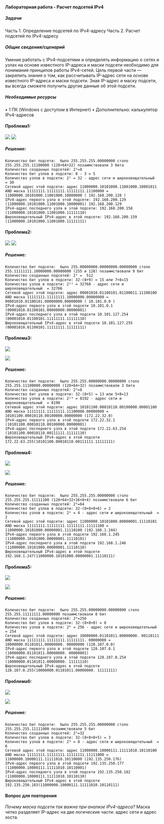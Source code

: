 #### Лабораторная работа - Расчет подсетей IPv4 

##### Задачи
Часть 1. Определение подсетей по IPv4-адресу
Часть 2. Расчет подсетей по IPv4-адресу

##### Общие сведения/сценарий
Умение работать с IPv4-подсетями и определять информацию о сетях и узлах на основе известного IP-адреса и маски подсети необходимо для понимания принципов работы IPv4-сетей. Цель первой части — закрепить знания о том, как рассчитывать IP-адрес сети на основе известного IP-адреса и маски подсети. Зная IP-адрес и маску подсети, вы всегда сможете получить другие данные об этой подсети.

##### Необходимые ресурсы
•	1 ПК (Windows с доступом в Интернет)
•	Дополнительно: калькулятор IPv4-адресов

#### Проблема1:
![](https://github.com/Adminkzn/Otus-Network-Engineer/blob/main/img/lab%203-1.jpg?raw=true)
![](https://github.com/Adminkzn/Otus-Network-Engineer/blob/main/img/lab%203-2.jpg?raw=true)
##### Решение:
    Количество бит подсети:  было 255.255.255.00000000 столо 255.255.255.11100000 (128+64+32) позаимствовали 3 бита 
    Количество созданных подсетей: 2³=8
    Количество бит узлов в подсети: 8 - 3 = 5
    Количество узлов в подсети: 2⁵ = 32 - адрес сети и широковещательный  = 30 
    Сетевой адрес этой подсети: адрес 11000000.10101000.11001000.10001011 AND маска 11111111.11111111.11111111.11100000 = 11000000.10101000.11001000.10000000 ( 192.168.200.128 )
    IPv4-адрес первого узла в этой подсети: 192.168.200.129 (11000000.10101000.11001000.10000001) 192.168.200.129
    IPv4-адрес последнего узла в этой подсети: 192.168.200.158 (11000000.10101000.11001000.11111110)
    Широковещательный IPv4-адрес в этой подсети: 192.168.200.159 (11000000.10101000.11001000.11111111)

#### Проблема2:
![](https://github.com/Adminkzn/Otus-Network-Engineer/blob/main/img/lab%203-3.jpg?raw=true)
![](https://github.com/Adminkzn/Otus-Network-Engineer/blob/main/img/lab%203-4.jpg?raw=true)

##### Решение:
    Количество бит подсети:  было 255.00000000.00000000.00000000 столо 255.11111111.10000000.00000000 (255 и 128) позаимствовали 9 бит
    Количество созданных подсетей: 2⁹ =  512
    Количество бит узлов в подсети: 32-(8+9) = 15 или 7+8=15
    Количество узлов в подсети: 2¹⁵ = 32768 - адрес сети и широковещательный  = 32766
    Сетевой адрес этой подсети: адрес 00001010.01100101.01100011.11100100 AND маска 11111111.11111111.10000000.00000000 = 00001010.01100101.00000000.00000000 ( 10.101.0.0 )
    IPv4-адрес первого узла в этой подсети 10.101.0.1  (00001010.01100101.00000000.00000001)
    IPv4-адрес последнего узла в этой подсети 10.101.127.254 (00001010.01100101.11111111.11111110)
    Широковещательный IPv4-адрес в этой подсети 10.101.127.255  (00001010.01100101.11111111.11111111)

#### Проблема3:
![](https://github.com/Adminkzn/Otus-Network-Engineer/blob/main/img/lab%203-5.jpg?raw=true)

![](https://github.com/Adminkzn/Otus-Network-Engineer/blob/main/img/lab%203-6.jpg?raw=true)

##### Решение:
    Количество бит подсети:  было 255.255.00000000.00000000 столо 255.255.11100000.00000000 (128+64+32) позаимствовали 3 бита
    Количество созданных подсетей: 2³=8
    Количество бит узлов в подсети: 32-(8+5) = 13 или 5+8=13
    Количество узлов в подсети: 2¹³ = 8192 - адрес сети и широковещательный  = 8190
    Сетевой адрес этой подсети: адрес 10101100.00010110.00100000.00001100 AND маска 11111111.11111111.11100000.00000000 = 10101100.00010110.00100000.00000000 (172.22.32.0)
    IPv4-адрес первого узла в этой подсети 172.22.32.1 (10101100.00010110.00100000.00000001)
    IPv4-адрес последнего узла в этой подсети 172.22.63.254 (10101100.00010110.00111111.11111110)
    Широковещательный IPv4-адрес в этой подсети 172.22.63.255(10101100.00010110.00111111.11111111)
#### Проблема4:
![](https://github.com/Adminkzn/Otus-Network-Engineer/blob/main/img/lab%203-7.jpg?raw=true)

![](https://github.com/Adminkzn/Otus-Network-Engineer/blob/main/img/lab%203-8.jpg?raw=true)

##### Решение:
    Количество бит подсети:  было 255.255.255.00000000 столо 255.255.255.11111100 (128+64+32+16+8+4) позаимствовали 6 бит
    Количество созданных подсетей: 2⁶=64
    Количество бит узлов в подсети: 32-(8+8+8+6) = 2
    Количество узлов в подсети: 2² = 4 - адрес сети и широковещательный  = 2
    Сетевой адрес этой подсети: адрес 11000000.10101000.00000001.11110101 AND маска 11111111.11111111.11111111.11111100 = 11000000.10101000.00000001.11110100 (192.168.1.244)
    IPv4-адрес первого узла в этой подсети 192.168.1.245 (11000000.10101000.00000001.11110101)
    IPv4-адрес последнего узла в этой подсети 192.168.1.246 (11000000.10101000.00000001.11110110)
    Широковещательный IPv4-адрес в этой подсети 192.168.1.247(11000000.10101000.00000001.11110111)

#### Проблема5:
![](https://github.com/Adminkzn/Otus-Network-Engineer/blob/main/img/lab%203-9.jpg?raw=true)

![](https://github.com/Adminkzn/Otus-Network-Engineer/blob/main/img/lab%203-10.jpg?raw=true)

##### Решение:
    Количество бит подсети:  было 255.255.00000000.00000000 столо 255.255.11111111.00000000 позаимствовали 8 бит
    Количество созданных подсетей: 2⁸=256
    Количество бит узлов в подсети: 32-(8+8+8) = 8
    Количество узлов в подсети: 2⁸ = 256 - адрес сети и широковещательный  = 254
    Сетевой адрес этой подсети: адрес 10000000.01101011.00000000. 00110111 AND маска 11111111.11111111.11111111. 00000000 = 10000000.01101011.00000000. 00000000 (128.107.0.0)
    IPv4-адрес первого узла в этой подсети 128.107.0.1 (10000000.01101011.00000000. 00000001)
    IPv4-адрес последнего узла в этой подсети 128.107.0.254 (10000000.01101011.00000000. 11111110)
    Широковещательный IPv4-адрес в этой подсети 128.107.0.255(10000000.01101011.00000000. 11111111)

#### Проблема6:
![](https://github.com/Adminkzn/Otus-Network-Engineer/blob/main/img/lab%203-11.jpg?raw=true)

![](https://github.com/Adminkzn/Otus-Network-Engineer/blob/main/img/lab%203-12.jpg?raw=true)

##### Решение:
    Количество бит подсети:  было 255.255.255.00000000 столо 255.255.255.11111000 позаимствовали 5 бит
    Количество созданных подсетей: 2⁵=32
    Количество бит узлов в подсети: 32-(8+8+8+5) = 3
    Количество узлов в подсети: 2³ = 8 - адрес сети и широковещательный  = 6
    Сетевой адрес этой подсети: адрес 11000000.10000111.11111010.10110100 AND маска 11111111.11111111.11111111.11111000 = 11000000.10000111.11111010.10110000 (192.135.250.176)
    IPv4-адрес первого узла в этой подсети 192.135.250.177 (11000000.10000111.11111010.10110001)
    IPv4-адрес последнего узла в этой подсети 192.135.250.182 (11000000.10000111.11111010.10110110)
    Широковещательный IPv4-адрес в этой подсети 192.135.250.183(11000000.10000111.11111010.10110111)

#### Вопрос для повторения
*Почему маска подсети так важна при анализе IPv4-адреса?*
Маска четко разделяет IP-адрес на две логические части: адрес сети и адрес хоста.










